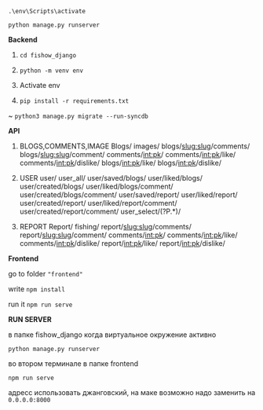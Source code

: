`.\env\Scripts\activate`

`python manage.py runserver`

**Backend**

1. `cd fishow_django`

2. `python -m venv env`

3. Activate env

4. `pip install -r requirements.txt`

~ `python3 manage.py migrate --run-syncdb`

**API**

1. BLOGS,COMMENTS,IMAGE
Blogs/
images/
blogs/<slug:slug>/comments/
blogs/<slug:slug>/comment/
comments/<int:pk>/
comments/<int:pk>/like/
comments/<int:pk>/dislike/
blogs/<int:pk>/like/
blogs/<int:pk>/dislike/

2. USER
user/
user_all/
user/saved/blogs/
user/liked/blogs/
user/created/blogs/
user/liked/blogs/comment/
user/created/blogs/comment/
user/saved/report/
user/liked/report/
user/created/report/
user/liked/report/comment/
user/created/report/comment/
user_select/(?P<username>.*)/

3. REPORT
Report/
fishing/
report/<slug:slug>/comments/
report/<slug:slug>/comment/
comments/<int:pk>/
comments/<int:pk>/like/
comments/<int:pk>/dislike/
report/<int:pk>/like/
report/<int:pk>/dislike/

**Frontend** 

go to folder `"frontend"`

write `npm install`

run it `npm run serve`

**RUN SERVER**

в папке fishow_django когда виртуальное окружение активно

`python manage.py runserver`

во втором терминале в папке frontend

`npm run serve`

адресс использовать джанговский, на маке возможно надо заменить на `0.0.0.0:8000`




